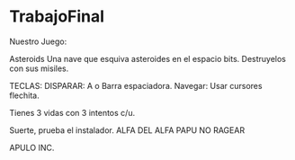 # TrabajoFinal
Nuestro Juego:
  
  Asteroids
  Una nave que esquiva asteroides en el espacio bits.
  Destruyelos con sus misiles.
  
  TECLAS:
  DISPARAR: A o Barra espaciadora.
  Navegar: Usar cursores flechita.
  
  Tienes 3 vidas con 3 intentos c/u.
  
  Suerte, prueba el instalador.
  ALFA DEL ALFA PAPU NO RAGEAR
  
  APULO INC.
  
